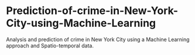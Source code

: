# Prediction-of-crime-in-New-York-City-using-Machine-Learning
Analysis and prediction of crime in New York City using a Machine Learning approach and Spatio-temporal data.
